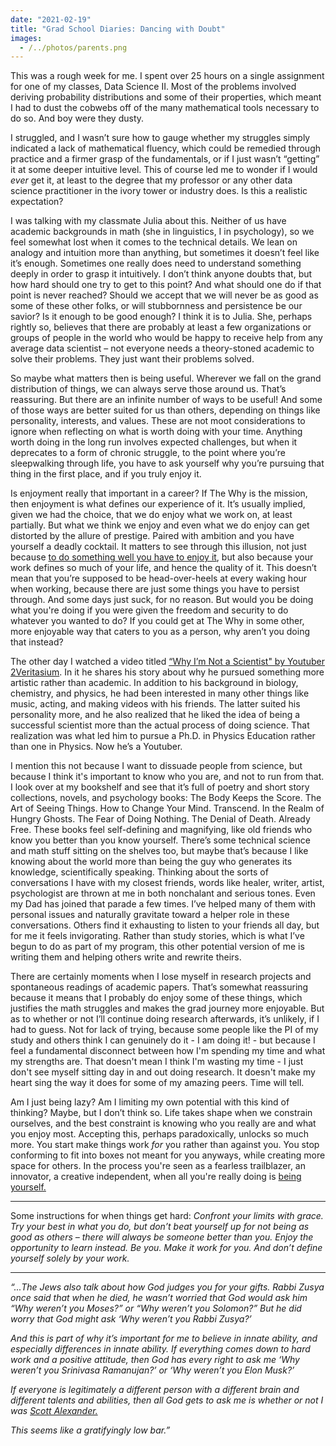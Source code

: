 ```yaml
---
date: "2021-02-19"
title: "Grad School Diaries: Dancing with Doubt"
images:
  - /../photos/parents.png
---
```


This was a rough week for me. I spent over 25 hours on a single assignment for one of my classes, Data Science II. Most of the problems involved deriving probability distributions and some of their properties, which meant I had to dust the cobwebs off of the many mathematical tools necessary to do so. And boy were they dusty.

I struggled, and I wasn’t sure how to gauge whether my struggles simply indicated a lack of mathematical fluency, which could be remedied through practice and a firmer grasp of the fundamentals, or if I just wasn’t “getting” it at some deeper intuitive level. This of course led me to wonder if I would _ever_ get it, at least to the degree that my professor or any other data science practitioner in the ivory tower or industry does. Is this a realistic expectation?

I was talking with my classmate Julia about this. Neither of us have academic backgrounds in math (she in linguistics, I in psychology), so we feel somewhat lost when it comes to the technical details. We lean on analogy and intuition more than anything, but sometimes it doesn’t feel like it’s enough. Sometimes one really does need to understand something deeply in order to grasp it intuitively. I don’t think anyone doubts that, but how hard should one try to get to this point? And what should one do if that point is never reached? Should we accept that we will never be as good as some of these other folks, or will stubbornness and persistence be our savior? Is it enough to be good enough? I think it is to Julia. She, perhaps rightly so, believes that there are probably at least a few organizations or groups of people in the world who would be happy to receive help from any average data scientist – not everyone needs a theory-stoned academic to solve their problems. They just want their problems solved.

So maybe what matters then is being useful. Wherever we fall on the grand distribution of things, we can always serve those around us. That’s reassuring. But there are an infinite number of ways to be useful! And some of those ways are better suited for us than others, depending on things like personality, interests, and values. These are not moot considerations to ignore when reflecting on what is worth doing with your time. Anything worth doing in the long run involves expected challenges, but when it deprecates to a form of chronic struggle, to the point where you’re sleepwalking through life, you have to ask yourself why you’re pursuing that thing in the first place, and if you truly enjoy it. 

Is enjoyment really that important in a career? If The Why is the mission, then enjoyment is what defines our experience of it. It’s usually implied, given we had the choice, that we do enjoy what we work on, at least partially. But what we think we enjoy and even what we do enjoy can get distorted by the allure of prestige. Paired with ambition and you have yourself a deadly cocktail. It matters to see through this illusion, not just because [to do something well you have to enjoy it](http://www.paulgraham.com/love.html), but also because your work defines so much of your life, and hence the quality of it. This doesn’t mean that you’re supposed to be head-over-heels at every waking hour when working, because there are just some things you have to persist through. And some days just suck, for no reason. But would you be doing what you're doing if you were given the freedom and security to do whatever you wanted to do? If you could get at The Why in some other, more enjoyable way that caters to you as a person, why aren’t you doing that instead?

The other day I watched a video titled [“Why I’m Not a Scientist" by Youtuber 2Veritasium](https://www.youtube.com/watch?v=wZtmX1nPmoA&list=LL&index=30). In it he shares his story about why he pursued something more artistic rather than academic. In addition to his background in biology, chemistry, and physics, he had been interested in many other things like music, acting, and making videos with his friends. The latter suited his personality more, and he also realized that he liked the idea of being a successful scientist more than the actual process of doing science. That realization was what led him to pursue a Ph.D. in Physics Education rather than one in Physics. Now he’s a Youtuber.

I mention this not because I want to dissuade people from science, but because I think it's important to know who you are, and not to run from that. I look over at my bookshelf and see that it’s full of poetry and short story collections, novels, and psychology books: The Body Keeps the Score. The Art of Seeing Things. How to Change Your Mind. Transcend. In the Realm of Hungry Ghosts. The Fear of Doing Nothing. The Denial of Death. Already Free. These books feel self-defining and magnifying, like old friends who know you better than you know yourself. There’s some technical science and math stuff sitting on the shelves too, but maybe that’s because I like knowing about the world more than being the guy who generates its knowledge, scientifically speaking. Thinking about the sorts of conversations I have with my closest friends, words like healer, writer, artist, psychologist are thrown at me in both nonchalant and serious tones. Even my Dad has joined that parade a few times. I’ve helped many of them with personal issues and naturally gravitate toward a helper role in these conversations. Others find it exhausting to listen to your friends all day, but for me it feels invigorating. Rather than study stories, which is what I’ve begun to do as part of my program, this other potential version of me is writing them and helping others write and rewrite theirs. 

There are certainly moments when I lose myself in research projects and spontaneous readings of academic papers. That’s somewhat reassuring because it means that I probably do enjoy some of these things, which justifies the math struggles and makes the grad journey more enjoyable. But as to whether or not I’ll continue doing research afterwards, it’s unlikely, if I had to guess. Not for lack of trying, because some people like the PI of my study and others think I can genuinely do it - I am doing it! - but because I feel a fundamental disconnect between how I'm spending my time and what my strengths are. That doesn't mean I think I'm wasting my time - I just don't see myself sitting day in and out doing research. It doesn't make my heart sing the way it does for some of my amazing peers. Time will tell.

Am I just being lazy? Am I limiting my own potential with this kind of thinking? Maybe, but I don’t think so. Life takes shape when we constrain ourselves, and the best constraint is knowing who you really are and what you enjoy most. Accepting this, perhaps paradoxically, unlocks so much more. You start make things work _for_ you rather than against you. You stop conforming to fit into boxes not meant for you anyways, while creating more space for others. In the process you're seen as a fearless trailblazer, an innovator, a creative independent, when all you're really doing is [being yourself.](https://www.brainpickings.org/2017/09/25/e-e-cummings-advice/)

---

Some instructions for when things get hard: _Confront your limits with grace. Try your best in what you do, but don’t beat yourself up for not being as good as others – there will always be someone better than you. Enjoy the opportunity to learn instead. Be you. Make it work for you. And don’t define yourself solely by your work._

---

_“...The Jews also talk about how God judges you for your gifts. Rabbi Zusya once said that when he died, he wasn’t worried that God would ask him “Why weren’t you Moses?” or “Why weren’t you Solomon?” But he did worry that God might ask ‘Why weren’t you Rabbi Zusya?’_

_And this is part of why it’s important for me to believe in innate ability, and especially differences in innate ability. If everything comes down to hard work and a positive attitude, then God has every right to ask me ‘Why weren’t you Srinivasa Ramanujan?’ or ‘Why weren’t you Elon Musk?’_

_If everyone is legitimately a different person with a different brain and different talents and abilities, then all God gets to ask me is whether or not I was [Scott Alexander.](https://slatestarcodex.com/2015/01/31/the-parable-of-the-talents/)_

_This seems like a gratifyingly low bar.”_

